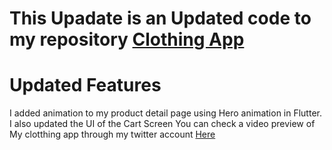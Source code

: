 # This Upadate is an Updated code to my repository [Clothing App](https://github.com/Sonime97/clothing-application)
# Updated Features
  I added animation to my product detail page using Hero animation in Flutter. 
  I also updated the UI of the Cart Screen 
  You can check a video preview of My clotthing app through my twitter account [Here](https://twitter.com/Brown_Xoda/status/1691887448467378604?s=20)
